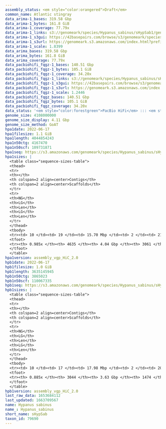 ```yaml
---
assembly_status: <em style="color:orangered">Draft</em>
common_name: Atlantic stingray
data_arima-1_bases: 319.58 Gbp
data_arima-1_bytes: 161.8 GiB
data_arima-1_coverage: 77.79x
data_arima-1_links: s3://genomeark/species/Hypanus_sabinus/sHypSab1/genomic_data/arima/<br>
data_arima-1_s3gui: https://42basepairs.com/browse/s3/genomeark/species/Hypanus_sabinus/sHypSab1/genomic_data/arima/
data_arima-1_s3url: https://genomeark.s3.amazonaws.com/index.html?prefix=species/Hypanus_sabinus/sHypSab1/genomic_data/arima/
data_arima-1_scale: 1.8399
data_arima_bases: 319.58 Gbp
data_arima_bytes: 161.8 GiB
data_arima_coverage: 77.79x
data_pacbiohifi_fqgz-1_bases: 140.51 Gbp
data_pacbiohifi_fqgz-1_bytes: 105.1 GiB
data_pacbiohifi_fqgz-1_coverage: 34.20x
data_pacbiohifi_fqgz-1_links: s3://genomeark/species/Hypanus_sabinus/sHypSab1/genomic_data/pacbio_hifi/<br>
data_pacbiohifi_fqgz-1_s3gui: https://42basepairs.com/browse/s3/genomeark/species/Hypanus_sabinus/sHypSab1/genomic_data/pacbio_hifi/
data_pacbiohifi_fqgz-1_s3url: https://genomeark.s3.amazonaws.com/index.html?prefix=species/Hypanus_sabinus/sHypSab1/genomic_data/pacbio_hifi/
data_pacbiohifi_fqgz-1_scale: 1.2446
data_pacbiohifi_fqgz_bases: 140.51 Gbp
data_pacbiohifi_fqgz_bytes: 105.1 GiB
data_pacbiohifi_fqgz_coverage: 34.20x
data_status: '<em style="color:forestgreen">PacBio HiFi</em> ::: <em style="color:forestgreen">Arima</em>'
genome_size: 4108000000
genome_size_display: 4.11 Gbp
genome_size_method: GoAT
hpa1date: 2022-06-17
hpa1filesize: 1.1 GiB
hpa1length: 4044854243
hpa1n50ctg: 4167470
hpa1n50scf: 109731871
hpa1seq: https://s3.amazonaws.com/genomeark/species/Hypanus_sabinus/sHypSab1/assembly_vgp_HiC_2.0/sHypSab1.HiC.hap1.20220617.fasta.gz
hpa1sizes: |
  <table class="sequence-sizes-table">
  <thead>
  <tr>
  <th></th>
  <th colspan=2 align=center>Contigs</th>
  <th colspan=2 align=center>Scaffolds</th>
  </tr>
  <tr>
  <th>NG</th>
  <th>LG</th>
  <th>Len</th>
  <th>LG</th>
  <th>Len</th>
  </tr>
  </thead>
  <tbody>
  <tr><td> 10 </td><td> 19 </td><td> 15.70 Mbp </td><td> 2 </td><td> 210.55 Mbp </td></tr>  <tr><td> 20 </td><td> 51 </td><td> 10.73 Mbp </td><td> 5 </td><td> 183.18 Mbp </td></tr>  <tr><td> 30 </td><td> 96 </td><td> 8.06 Mbp </td><td> 7 </td><td> 174.54 Mbp </td></tr>  <tr><td> 40 </td><td> 158 </td><td> 5.77 Mbp </td><td> 9 </td><td> 162.62 Mbp </td></tr>  <tr style="background-color:#cccccc;"><td> 50 </td><td> 241 </td><td style="background-color:#88ff88;"> 4.17 Mbp </td><td> 13 </td><td style="background-color:#88ff88;"> 109.73 Mbp </td></tr>  <tr><td> 60 </td><td> 361 </td><td> 2.85 Mbp </td><td> 17 </td><td> 85.94 Mbp </td></tr>  <tr><td> 70 </td><td> 544 </td><td> 1.79 Mbp </td><td> 22 </td><td> 67.62 Mbp </td></tr>  <tr><td> 80 </td><td> 846 </td><td> 0.99 Mbp </td><td> 30 </td><td> 41.56 Mbp </td></tr>  <tr><td> 90 </td><td> 1510 </td><td> 381.75 Kbp </td><td> 284 </td><td> 0.58 Mbp </td></tr>  <tr><td> 100 </td><td> 0 </td><td>  </td><td> 0 </td><td>  </td></tr>  </tbody>
  <tfoot>
  <tr><th> 0.985x </th><th> 4635 </th><th> 4.04 Gbp </th><th> 3061 </th><th> 4.04 Gbp </th></tr>
  </tfoot>
  </table>
hpa1version: assembly_vgp_HiC_2.0
hpb1date: 2022-06-17
hpb1filesize: 1.0 GiB
hpb1length: 3635145945
hpb1n50ctg: 3865023
hpb1n50scf: 110067335
hpb1seq: https://s3.amazonaws.com/genomeark/species/Hypanus_sabinus/sHypSab1/assembly_vgp_HiC_2.0/sHypSab1.HiC.hap2.20220617.fasta.gz
hpb1sizes: |
  <table class="sequence-sizes-table">
  <thead>
  <tr>
  <th></th>
  <th colspan=2 align=center>Contigs</th>
  <th colspan=2 align=center>Scaffolds</th>
  </tr>
  <tr>
  <th>NG</th>
  <th>LG</th>
  <th>Len</th>
  <th>LG</th>
  <th>Len</th>
  </tr>
  </thead>
  <tbody>
  <tr><td> 10 </td><td> 17 </td><td> 17.98 Mbp </td><td> 2 </td><td> 208.09 Mbp </td></tr>  <tr><td> 20 </td><td> 46 </td><td> 11.72 Mbp </td><td> 5 </td><td> 182.82 Mbp </td></tr>  <tr><td> 30 </td><td> 88 </td><td> 7.85 Mbp </td><td> 7 </td><td> 173.22 Mbp </td></tr>  <tr><td> 40 </td><td> 151 </td><td> 5.58 Mbp </td><td> 9 </td><td> 162.40 Mbp </td></tr>  <tr style="background-color:#cccccc;"><td> 50 </td><td> 238 </td><td style="background-color:#88ff88;"> 3.87 Mbp </td><td> 12 </td><td style="background-color:#88ff88;"> 110.07 Mbp </td></tr>  <tr><td> 60 </td><td> 368 </td><td> 2.56 Mbp </td><td> 17 </td><td> 84.28 Mbp </td></tr>  <tr><td> 70 </td><td> 568 </td><td> 1.60 Mbp </td><td> 22 </td><td> 63.16 Mbp </td></tr>  <tr><td> 80 </td><td> 972 </td><td> 0.61 Mbp </td><td> 32 </td><td> 26.73 Mbp </td></tr>  <tr><td> 90 </td><td> 0 </td><td>  </td><td> 0 </td><td>  </td></tr>  <tr><td> 100 </td><td> 0 </td><td>  </td><td> 0 </td><td>  </td></tr>  </tbody>
  <tfoot>
  <tr><th> 0.885x </th><th> 3044 </th><th> 3.63 Gbp </th><th> 1474 </th><th> 3.64 Gbp </th></tr>
  </tfoot>
  </table>
hpb1version: assembly_vgp_HiC_2.0
last_raw_data: 1653684112
last_updated: 1663709567
name: Hypanus sabinus
name_: Hypanus_sabinus
short_name: sHypSab
taxon_id: 79690
---
```

